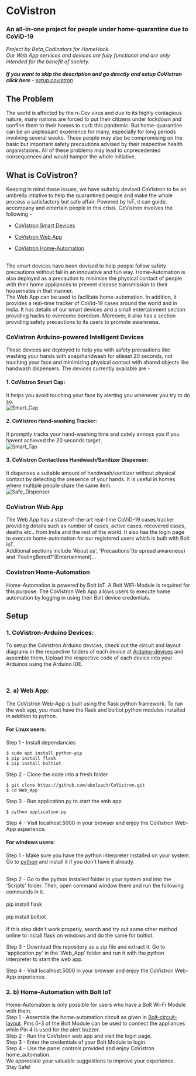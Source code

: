 # **CoVistron**

### An all-in-one project for people under home-quarantine due to CoViD-19

*Project by Beta_Codinators for HomeHack. <br />
Our Web App services and devices are fully functional and are only intended for the benefit of society.*
<br /><br />
_**If you want to skip the description and go directly and setup CoVistron click here** - [setup:covistron](#Setup)_
<br />
## The Problem

The world is affected by the n-Cov virus and due to its highly contagious nature, many nations are forced to put their citizens under lockdown and confine them to their homes to curb this pandemic. But home-quarantine can be an unpleasant experience for many, especially for long periods involving several weeks. These people may also be compromising on the basic but important safety precautions advised by their respective health organistaions. All of these problems may lead to unprecedented consequences and would hamper the whole initiative.

## What is CoVistron?

Keeping in mind these issues, we have suitably devised CoVistron to be an umbrella intiative to help the quarantined people and make the whole process a satisfactory but safe affair. Powered by IoT, it can guide, accompany and entertain people in this crisis. CoVistron involves the following - 

- [CoVistron Smart Devices](#CoVistron-Arduino-powered-Intelligent-Devices)

- [CoVistron Web App](#CoVistron-Web-App)

- [CoVistron Home-Automation](#Covistron-Home-Automation)
<br />
The smart devices have been devised to help people follow safety precautions without fail in an innovative and fun way. Home-Automation is also deployed as a precaution to minimise the physical contact of people with their home appliances to prevent disease transmission to their housemates in that manner.
<br />
The Web App can be used to facilitate home-automation. In addition, it provides a real-time tracker of CoVid-19 cases around the world and in India. It has details of our smart devices and a small entertainment section providing hacks to overcome boredom. Moreover, it also has a section providing safety precautions to its users to promote awareness.

### CoVistron Arduino-powered Intelligent Devices

These devices are deployed to help you with safety precautions like washing your hands with soap/handwash for atleast 20 seconds, not touching your face and minimizing physical contact with shared objects like handwash dispensers. The devices currently available are - 
<br />
#### 1. CoVistron Smart Cap:
It helps you avoid touching your face by alerting you whenever you try to do so.
<br />
![Smart_Cap](Arduino/Smart_Cap/Cap_Plan.jpg?raw=true)

#### 2. CoVistron Hand-washing Tracker:
It promptly tracks your hand-washing time and cutely annoys you if you havent achieved the 20 seconds target.
<br />
![Smart_Tap](Arduino/Handwash_Tracker/Tap_Plan.jpg?raw=true)


#### 3. CoVistron Contactless Handwash/Sanitizer Dispenser:
It dispenses a suitable amount of handwash/sanitizer without physical contact by detecting the presence of your hands. It is useful in homes where multiple people share the same item.
<br />
![Safe_Dispenser](Arduino/Safe_Dispenser/Dispenser_Plan.jpg?raw=true)


### CoVistron Web App

The Web App has a state-of-the-art real-time CoViD-19 cases tracker providing details such as number of cases, active cases, recovered cases, deaths etc.. from India and the rest of the world. It also has the login page to execute home-automation for our registered users which is built with Bolt IoT.
<br />
Additional sections include 'About us', 'Precautions'(to spread awareness) and 'FeelingBored?'(Entertainment)...

### Covistron Home-Automation

Home-Automation is powered by Bolt IoT. A Bolt WiFi-Module is required for this purpose. The CoVistron Web App allows users to execute home automation by logging in using their Bolt device credentials.
  
  
## Setup

### 1. CoVistron-Arduino Devices:

To setup the CoVistron Arduino devices, check out the circuit and layout diagrams in the respective folders of each device at [Arduino-devices](Arduino) and assemble them. Upload the respective code of each device into your Arduinos using the Arduino IDE.

<br />

### 2. a) Web App:

The CoVistron Web-App is built using the flask python framework. To run the web app, you must have the flask and boltiot python modules installed in addition to python.  

#### For Linux users:

Step 1 - Install dependancies
<br />
```
$ sudo apt install python-pip
$ pip install flask
$ pip install boltiot
```
Step 2 - Clone the code into a fresh folder
<br />
```
$ git clone https://github.com/abelzach/CoVistron.git
$ cd Web_App
```
Step 3 - Run application.py to start the web app
<br />
```
$ python application.py
```
Step 4 - Visit localhost:5000 in your browser and enjoy the CoVistron Web-App experience.

#### For windows users:

Step 1 - Make sure you have the python interpreter installed on your system. Go to [python](https://www.python.org/) and install it if you don't have it already.

<br />
Step 2 - Go to the python installed folder in your system and into the 'Scripts' folder. Then, open command window there and run the following commands in it.
<br /> <br />
pip install flask
<br /><br />
pip install boltiot
<br /><br />
If this step didn't work properly, search and try out some other method online to install flask on windows and do the same for boltiot.

Step 3 - Download this repository as a zip file and extract it. Go to 'application.py' in the 'Web_App' folder and run it with the python interpreter to start the web app.
<br />

Step 4 - Visit localhost:5000 in your browser and enjoy the CoVistron Web-App experience.
<br />

### 2. b) Home-Automation with Bolt IoT

Home-Automation is only possible for users who have a Bolt Wi-Fi Module with them.
<br />
Step 1 - Assemble the home-automation circuit as given in [Bolt-circuit-layout](Images/HomeAutomation_Circuit.jpg). Pins 0-3 of the Bolt Module can be used to connect the appliances while Pin 4 is used for the alert buzzer.
<br />
Step 2 - Run the CoVistron web app and visit the login page.
<br />
Step 3 - Enter the credentials of your Bolt Module to login.
<br />
Step 4 - Use the panel controls provided and enjoy CoVistron home_automation.
<br />
We appreciate your valuable suggestions to improve your experience.
<br />
Stay Safe!
